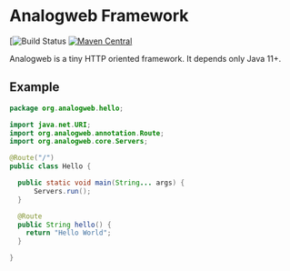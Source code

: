 Analogweb Framework
===============================================

[![Build Status](https://github.com/analogweb/core/actions/workflows/ci.yml/badge.svg)
[![Maven Central](https://maven-badges.herokuapp.com/maven-central/org.analogweb/analogweb-core/badge.svg)](https://maven-badges.herokuapp.com/maven-central/org.analogweb/analogweb-core)

Analogweb is a tiny HTTP oriented framework.
It depends only Java 11+.

## Example

```java
package org.analogweb.hello;

import java.net.URI;
import org.analogweb.annotation.Route;
import org.analogweb.core.Servers;

@Route("/")
public class Hello {

  public static void main(String... args) {
      Servers.run();
  }

  @Route
  public String hello() {
    return "Hello World";
  }

}
```

